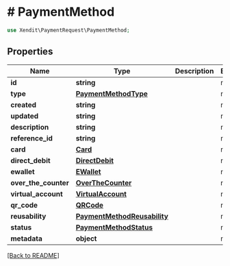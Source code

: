# # PaymentMethod


```php
use Xendit\PaymentRequest\PaymentMethod;
```

## Properties

Name | Type | Description | Examples | Notes
------------ | ------------- | ------------- | ------------- | ------------- 
**id** | **string** |  | null | 
**type** | [**PaymentMethodType**](PaymentMethodType.md) |  | null | 
**created** | **string** |  | null |  [optional]
**updated** | **string** |  | null |  [optional]
**description** | **string** |  | null |  [optional]
**reference_id** | **string** |  | null |  [optional]
**card** | [**Card**](Card.md) |  | null |  [optional]
**direct_debit** | [**DirectDebit**](DirectDebit.md) |  | null |  [optional]
**ewallet** | [**EWallet**](EWallet.md) |  | null |  [optional]
**over_the_counter** | [**OverTheCounter**](OverTheCounter.md) |  | null |  [optional]
**virtual_account** | [**VirtualAccount**](VirtualAccount.md) |  | null |  [optional]
**qr_code** | [**QRCode**](QRCode.md) |  | null |  [optional]
**reusability** | [**PaymentMethodReusability**](PaymentMethodReusability.md) |  | null | 
**status** | [**PaymentMethodStatus**](PaymentMethodStatus.md) |  | null | 
**metadata** | **object** |  | null |  [optional]

[[Back to README]](../../README.md)
